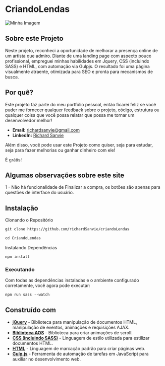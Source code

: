 # CriandoLendas

![Minha Imagem](https://github.com/richardsanvie/criandoLendas/blob/richardBranch/image/CriandoLendas.gif)


## Sobre este Projeto
Neste projeto, reconheci a oportunidade de melhorar a presença online de um artista que admiro. Diante de uma landing page com aspecto pouco profissional, empreguei minhas habilidades em Jquery, CSS (incluindo SASS) e HTML, com automação via Gulpjs. O resultado foi uma página visualmente atraente, otimizada para SEO e pronta para mecanismos de busca.

## Por quê?
Este projeto faz parte do meu portfólio pessoal, então ficarei feliz se você puder me fornecer qualquer feedback sobre o projeto, código, estrutura ou qualquer coisa que você possa relatar que possa me tornar um desenvolvedor melhor!

- **Email:** [richardsanvie@gmail.com](mailto:richardsanvie@gmail.com)
- **LinkedIn:** [Richard Sanvie](https://www.linkedin.com/in/richardsanvie/)


Além disso, você pode usar este Projeto como quiser, seja para estudar, seja para fazer melhorias ou ganhar dinheiro com ele!

É grátis!

## Algumas observações sobre este site
1 - Não há funcionalidade de Finalizar a compra, os botões são apenas para questões de interface do usuário.


## Instalação
Clonando o Repositório

```html
git clone https://github.com/richardSanvie/criandoLendas
```
```html
cd CriandoLendas
```

Instalando Dependências

```html
npm install
```

### Executando 
Com todas as dependências instaladas e o ambiente configurado corretamente, você agora pode executar:

```html
npm run sass --watch
``` 

## Construído com

- [**jQuery**](https://jquery.com/) - Biblioteca para manipulação de documentos HTML, manipulação de eventos, animações e requisições AJAX.
- [**Biblioteca AOS**](https://michalsnik.github.io/aos/) - Biblioteca para criar animações de scroll.
- [**CSS (incluindo SASS)**](https://developer.mozilla.org/pt-BR/docs/Web/CSS) - Linguagem de estilo utilizada para estilizar documentos HTML.
- [**HTML**](https://developer.mozilla.org/pt-BR/docs/Web/HTML) - Linguagem de marcação padrão para criar páginas web.
- [**Gulp.js**](https://gulpjs.com/) - Ferramenta de automação de tarefas em JavaScript para auxiliar no desenvolvimento web.
